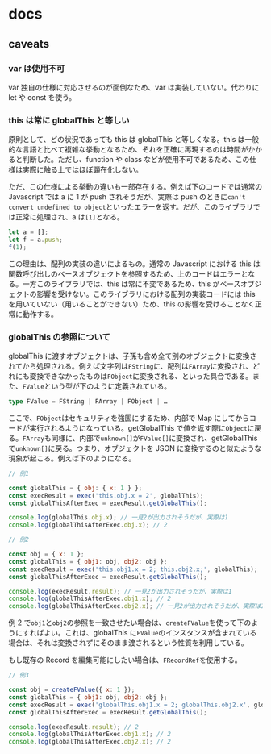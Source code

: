 # docs

## caveats

### var は使用不可

var 独自の仕様に対応させるのが面倒なため、var は実装していない。代わりに let や const を使う。

### this は常に globalThis と等しい

原則として、どの状況であっても this は globalThis と等しくなる。this は一般的な言語と比べて複雑な挙動となるため、それを正確に再現するのは時間がかかると判断した。ただし、function や class などが使用不可であるため、この仕様は実際に触る上ではほぼ顕在化しない。

ただ、この仕様による挙動の違いも一部存在する。例えば下のコードでは通常の Javascript では a に 1 が push されそうだが、実際は push のときに`can't convert undefined to object`といったエラーを返す。だが、このライブラリでは正常に処理され、a は`[1]`となる。

```typescript
let a = [];
let f = a.push;
f(1);
```

この理由は、配列の実装の違いによるもの。通常の Javascript における this は関数呼び出しのベースオブジェクトを参照するため、上のコードはエラーとなる。一方このライブラリでは、this は常に不変であるため、this がベースオブジェクトの影響を受けない。このライブラリにおける配列の実装コードには this を用いていない（用いることができない）ため、this の影響を受けることなく正常に動作する。

### globalThis の参照について

globalThis に渡すオブジェクトは、子孫も含め全て別のオブジェクトに変換されてから処理される。例えば文字列は`FString`に、配列は`FArray`に変換され、どれにも変換できなかったものは`FObject`に変換される、といった具合である。また、`FValue`という型が下のように定義されている。

```typescript
type FValue = FString | FArray | FObject | …
```

ここで、`FObject`はセキュリティを強固にするため、内部で Map にしてからコードが実行されるようになっている。getGlobalThis で値を返す際に`Object`に戻る。`FArray`も同様に、内部で`unknown[]`が`FValue[]`に変換され、getGlobalThis で`unknown[]`に戻る。つまり、オブジェクトを JSON に変換するのと似たような現象が起こる。例えば下のようになる。

```javascript
// 例1

const globalThis = { obj: { x: 1 } };
const execResult = exec('this.obj.x = 2', globalThis);
const globalThisAfterExec = execResult.getGlobalThis();

console.log(globalThis.obj.x); // 一見2が出力されそうだが、実際は1
console.log(globalThisAfterExec.obj.x); // 2
```

```javascript
// 例2

const obj = { x: 1 };
const globalThis = { obj1: obj, obj2: obj };
const execResult = exec('this.obj1.x = 2; this.obj2.x;', globalThis);
const globalThisAfterExec = execResult.getGlobalThis();

console.log(execResult.result); // 一見2が出力されそうだが、実際は1
console.log(globalThisAfterExec.obj1.x); // 2
console.log(globalThisAfterExec.obj2.x); // 一見2が出力されそうだが、実際は1
```

例 2 で`obj1`と`obj2`の参照を一致させたい場合は、`createFValue`を使って下のようにすればよい。これは、globalThis に`FValue`のインスタンスが含まれている場合は、それは変換されずにそのまま渡されるという性質を利用している。

もし既存の Record を編集可能にしたい場合は、`FRecordRef`を使用する。

```javascript
// 例3

const obj = createFValue({ x: 1 });
const globalThis = { obj1: obj, obj2: obj };
const execResult = exec('globalThis.obj1.x = 2; globalThis.obj2.x', globalThis);
const globalThisAfterExec = execResult.getGlobalThis();

console.log(execResult.result); // 2
console.log(globalThisAfterExec.obj1.x); // 2
console.log(globalThisAfterExec.obj2.x); // 2
```

